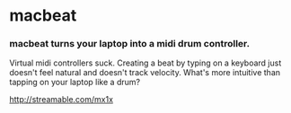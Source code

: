 # macbeat

### macbeat turns your laptop into a midi drum controller.

Virtual midi controllers suck. Creating a beat by typing on a keyboard just doesn't feel natural and doesn't track velocity. What's more intuitive than tapping on your laptop like a drum?

http://streamable.com/mx1x
